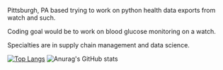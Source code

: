 Pittsburgh, PA based trying to work on python health data exports from watch and such.

Coding goal would be to work on blood glucose monitoring on a watch.

Specialties are in supply chain management and data science.

[![Top Langs](https://github-readme-stats.vercel.app/api/top-langs/?username=anuraghazra&layout=pie)](https://github.com/jtb21091/github-readme-stats)
![Anurag's GitHub stats](https://github-readme-stats.vercel.app/api?username=jtb21091&hide=contribs,prs)
